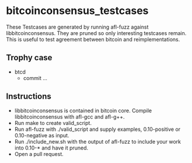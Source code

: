 bitcoinconsensus_testcases
===

These Testcases are generated by running afl-fuzz against libbitcoinconsensus. 
They are pruned so only interesting testcases remain.
This is useful to test agreement between bitcoin and reimplementations.

Trophy case
---
* btcd 
    * commit ...

Instructions
---
* libbitcoinconsensus is contained in bitcoin core. Compile libbitcoinconsensus with afl-gcc and afl-g++.
* Run make to create valid_script.
* Run afl-fuzz with ./valid_script and supply examples, 0.10-positive or 0.10-negative as input.
* Run ./include_new.sh with the output of afl-fuzz to include your work into 0.10-\* and have it pruned.
* Open a pull request.
